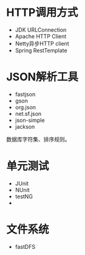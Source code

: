 # HTTP调用方式

- JDK URLConnection
- Apache HTTP Client
- Netty异步HTTP client
- Spring RestTemplate







# JSON解析工具

- fastjson
- gson
- org.json
- net.sf.json
- json-simple
- jackson





数据库字符集、排序规则。





# 单元测试

- JUnit
- NUnit
- testNG
- 



# 文件系统

- fastDFS
